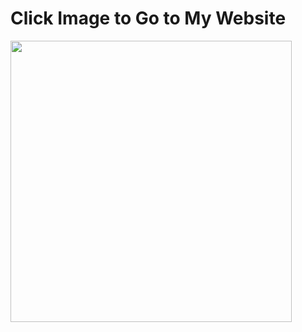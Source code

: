 # Click Image to Go to My Website
[<img src="https://journey-of-elaina.github.io/thumbnail.jpg" width="450"/>](https://journey-of-elaina.github.io/)
